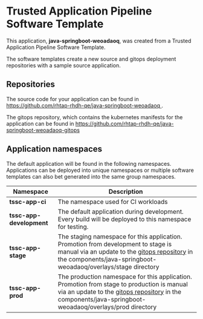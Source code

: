 # Trusted Application Pipeline Software Template

This application, **java-springboot-weoadaoq**, was created from a Trusted Application Pipeline Software Template.

The software templates create a new source and gitops deployment repositories with a sample source application. 

## Repositories

The source code for your application can be found in [https://github.com/rhtap-rhdh-qe/java-springboot-weoadaoq ](https://github.com/rhtap-rhdh-qe/java-springboot-weoadaoq ).
 
The gitops repository, which contains the kubernetes manifests for the application can be found in 
[https://github.com/rhtap-rhdh-qe/java-springboot-weoadaoq-gitops ](https://github.com/rhtap-rhdh-qe/java-springboot-weoadaoq-gitops ) 

## Application namespaces 

The default application will be found in the following namespaces. Applications can be deployed into unique namespaces or multiple software templates can also bet generated into the same group namespaces.  

|  Namespace   |  Description   |  
| -------- | -------- |
| **tssc-app-ci** | The namespace used for CI workloads |
| **tssc-app-development** | The default application during development. Every build will be deployed to this namespace for testing. |
| **tssc-app-stage** | The staging namespace for this application. Promotion from development to stage is manual via an update to the [gitops repository](https://github.com/rhtap-rhdh-qe/java-springboot-weoadaoq-gitops ) in the components/java-springboot-weoadaoq/overlays/stage directory |
| **tssc-app-prod** | The production namespace for this application. Promotion from stage to production is manual via an update to the [gitops repository](https://github.com/rhtap-rhdh-qe/java-springboot-weoadaoq-gitops ) in the components/java-springboot-weoadaoq/overlays/prod directory |